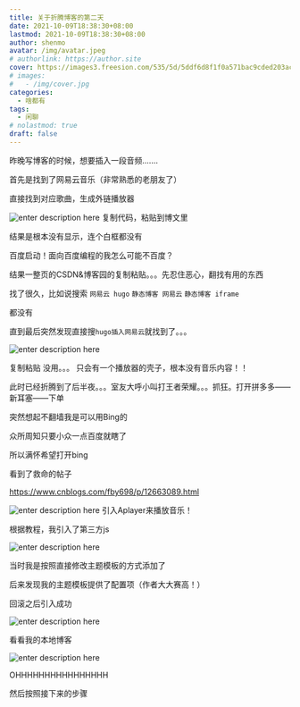 ```yaml
---
title: 关于折腾博客的第二天
date: 2021-10-09T18:38:30+08:00
lastmod: 2021-10-09T18:38:30+08:00
author: shenmo
avatar: /img/avatar.jpeg
# authorlink: https://author.site
cover: https://images3.freesion.com/535/5d/5ddf6d8f1f0a571bac9cded203accd07.png
# images:
#   - /img/cover.jpg
categories:
  - 啥都有
tags:
  - 闲聊
# nolastmod: true
draft: false
---
```


昨晚写博客的时候，想要插入一段音频.......

<!--more-->

首先是找到了网易云音乐（非常熟悉的老朋友了）

直接找到对应歌曲，生成外链播放器

![enter description here](https://gitee.com/superendermansm/shenmo-map-bed/raw/master/小书匠/1633776039994.png)
复制代码，粘贴到博文里

结果是根本没有显示，连个白框都没有

百度启动！面向百度编程的我怎么可能不百度？

结果一整页的CSDN&博客园的复制粘贴。。。先忍住恶心，翻找有用的东西

找了很久，比如说搜索 `网易云 hugo` `静态博客 网易云` `静态博客 iframe`

都没有

直到最后突然发现直接搜`hugo插入网易云`就找到了。。。


![enter description here](https://gitee.com/superendermansm/shenmo-map-bed/raw/master/小书匠/1633776239576.png)

复制粘贴
没用。。。
只会有一个播放器的壳子，根本没有音乐内容！！

此时已经折腾到了后半夜。。。室友大呼小叫打王者荣耀。。。抓狂。打开拼多多——新耳塞——下单

突然想起不翻墙我是可以用Bing的

众所周知只要小众一点百度就瞎了

所以满怀希望打开bing

看到了救命的帖子

https://www.cnblogs.com/fby698/p/12663089.html

![enter description here](https://gitee.com/superendermansm/shenmo-map-bed/raw/master/小书匠/1633776578421.png)
引入Aplayer来播放音乐！

根据教程，我引入了第三方js

![enter description here](https://gitee.com/superendermansm/shenmo-map-bed/raw/master/小书匠/1633776589987.png)

当时我是按照直接修改主题模板的方式添加了

后来发现我的主题模板提供了配置项（作者大大赛高！）

回滚之后引入成功

![enter description here](https://gitee.com/superendermansm/shenmo-map-bed/raw/master/小书匠/1633776646403.png)

看看我的本地博客

![enter description here](https://gitee.com/superendermansm/shenmo-map-bed/raw/master/小书匠/1633776688278.png)

OHHHHHHHHHHHHHHHH

然后按照接下来的步骤

